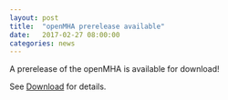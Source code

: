 ```yaml
---
layout: post
title:  "openMHA prerelease available"
date:   2017-02-27 08:00:00
categories: news
---
```


A prerelease of the openMHA is available for download!

See [Download](/download) for details.

  

